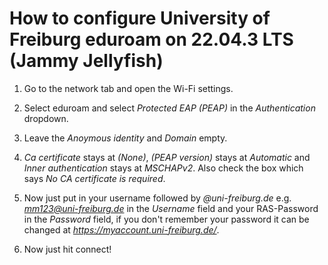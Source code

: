 # How to configure University of Freiburg eduroam on 22.04.3 LTS (Jammy Jellyfish)

1. Go to the network tab and open the Wi-Fi settings.  

2. Select eduroam and select *Protected EAP (PEAP)* in the *Authentication* dropdown.  

3. Leave the *Anoymous identity* and *Domain* empty.  

4. *Ca certificate* stays at *(None)*, *(PEAP version)* stays at *Automatic* and *Inner authentication* stays at *MSCHAPv2*. Also check the box which says *No CA certificate is required*.  
  
5. Now just put in your username followed by *@uni-freiburg.de* e.g. *mm123@uni-freiburg.de* in the *Username* field and your RAS-Password in the *Password* field, if you don't remember your password it can be changed at *https://myaccount.uni-freiburg.de/*.

6. Now just hit connect!
